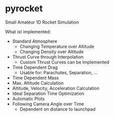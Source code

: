pyrocket
========

Small Amateur 1D Rocket Simulation 

What ist implemented:

* Standard Atmosphere
  * Changing Temperature over Altitude
  * Changing Density over Altitude
* Thrust Curve through Interpolation
  * Custom Thrust Curves can be Implemented
* Time Dependent Drag
  * Usable for: Parachutes, Separation, ...
* Time Dependent Mass
* Max. Altitude Calculation
* Altitude, Velocity, Acceleration Calculation
* Ideal Separation Time Optimization
* Automatic Plots
* Following Camera Angle over Time
  * Dependent on distance to launchpad
